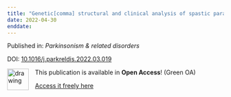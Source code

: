 ```yaml
---
title: "Genetic[comma] structural and clinical analysis of spastic paraplegia 4."
date: 2022-04-30
enddate:
---
```


Published in: *Parkinsonism & related disorders*

DOI: [10.1016/j.parkreldis.2022.03.019](https://doi.org/10.1016/j.parkreldis.2022.03.019)

<img src="https://upload.wikimedia.org/wikipedia/commons/thumb/9/90/Open_Access_logo_PLoS_white_green.svg/576px-Open_Access_logo_PLoS_white_green.svg.png" alt="drawing" width="50" align="left"/> &nbsp;&nbsp;&nbsp;This publication is available in **Open Access**! (Green OA)

&nbsp;&nbsp;&nbsp;<a href="https://doi.org/10.1101/2021.07.20.21259482" download>Access it freely here</a>

